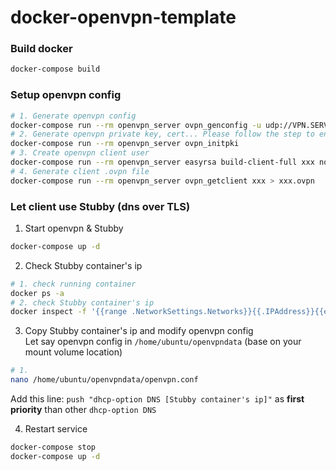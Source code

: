 # docker-openvpn-template

### Build docker

```bash
docker-compose build
```

### Setup openvpn config

```bash
# 1. Generate openvpn config
docker-compose run --rm openvpn_server ovpn_genconfig -u udp://VPN.SERVERNAME.COM
# 2. Generate openvpn private key, cert... Please follow the step to enter the password
docker-compose run --rm openvpn_server ovpn_initpki
# 3. Create openvpn client user
docker-compose run --rm openvpn_server easyrsa build-client-full xxx nopass
# 4. Generate client .ovpn file
docker-compose run --rm openvpn_server ovpn_getclient xxx > xxx.ovpn
```

### Let client use Stubby (dns over TLS)

1. Start openvpn & Stubby
```bash
docker-compose up -d
```

2. Check Stubby container's ip

```bash
# 1. check running container
docker ps -a
# 2. check Stubby container's ip
docker inspect -f '{{range .NetworkSettings.Networks}}{{.IPAddress}}{{end}}' [Stubby container name/id]
```

3. Copy Stubby container's ip and modify openvpn config   
Let say openvpn config in `/home/ubuntu/openvpndata` (base on your mount volume location)
```bash
# 1.
nano /home/ubuntu/openvpndata/openvpn.conf
```
Add this line: `push "dhcp-option DNS [Stubby container's ip]"` as **first priority** than other `dhcp-option DNS`

4. Restart service
```bash
docker-compose stop
docker-compose up -d
```

